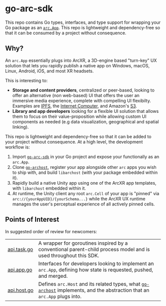 # go-arc-sdk

This repo contains Go types, interfaces, and type support for wrapping your Go package as an [`arc.App`](https://github.com/arcspace/go-arc-sdk/blob/main/apis/arc/api.app.go).  This repo is lightweight and dependency-free so that it can be consumed by a project without consequence.

## Why?

An `arc.App` essentially plugs into ArcXR, a 3D-engine based "turn-key" UX solution that lets you rapidly publish a native app on Windows, macOS, Linux, Android, iOS, and most XR headsets.

This is interesting to:
  - **Storage and content providers**, centralized or peer-based, looking to offer an alternative (non web-based) UI that offers the user an immersive media experience, complete with compelling UI flexibilty.   Examples are [IPFS](https://www.ipfs.com/), the [Internet Computer](https://dfinity.org/), and Amazon's [S3](https://aws.amazon.com/s3/).
  - **Library and app developers** looking for a flexible UI solution that allows them to focus on their value-proposition while allowing custom UI components as needed (e.g data visualization, geographical and spatial linking).
  
This repo is lightweight and dependency-free so that it can be added to your project without consequence.  At a high level, the development workflow is:

  1. Import [`go-arc-sdk`](https://github.com/arcspace/go-arc-sdk) in your Go project and expose your functionally as an `arc.App`.
  2. Clone [`go-archost`](https://github.com/arcspace/go-archost), register your app alongside other `arc` apps you wish to ship with, and build `libarchost` (with your package embedded within it).
  3. Rapidly build a native Unity app using one of the ArcXR app templates, with `libarchost` embedded within it.
  4. At runtime, the Unity client any root `arc.Cell` of your app is "pinned" via `arc://{yourAppUID}/{yourSchema...}` while the ArcXR UX runtime manages the user's perceptual experience of all actively pinned cells.
  
## Points of Interest

In suggested order of review for newcomers:

|                          |                                                                   |
|------------------------- | ------------------------------------------------------------------|
| [api.task.go](https://github.com/arcspace/go-arc-sdk/blob/main/stdlib/task/api.task.go)        | A wrapper for goroutines inspired by a conventional parent-child process model and is used throughout this SDK.              |
| [api.app.go](https://github.com/arcspace/go-arc-sdk/blob/main/apis/arc/api.app.go)    | Interfaces for developers looking to implement an `arc.App`, defining how state is requested, pushed, and merged.                |
| [api.host.go](https://github.com/arcspace/go-arc-sdk/blob/main/apis/arc/api.host.go) | Defines `arc.Host` and its related types, what [`go-archost`](https://github.com/arcspace/go-archost) implements, and the abstraction that an `arc.App` plugs into.             |
